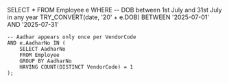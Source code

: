 SELECT *
FROM Employee e
WHERE 
    -- DOB between 1st July and 31st July in any year
    TRY_CONVERT(date, '20' + e.DOB) BETWEEN '2025-07-01' AND '2025-07-31'
    
    -- Aadhar appears only once per VendorCode
    AND e.AadharNo IN (
        SELECT AadharNo
        FROM Employee
        GROUP BY AadharNo
        HAVING COUNT(DISTINCT VendorCode) = 1
    );
